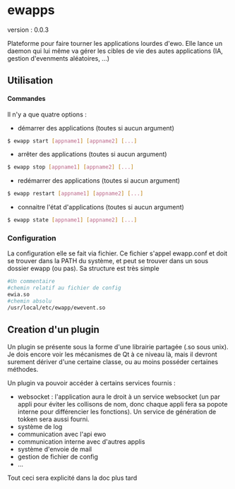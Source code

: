ewapps
======

version : 0.0.3

Plateforme pour faire tourner les applications lourdes d'ewo. Elle lance un daemon qui lui même va gérer les cibles de vie des autes applications (IA, gestion d'evenments aléatoires, ...)

Utilisation
-----

#### Commandes

Il n'y a que quatre options :
- démarrer des applications (toutes si aucun argument)

```bash
$ ewapp start [appname1] [appname2] [...]
```

- arrêter des applications (toutes si aucun argument)

```bash
$ ewapp stop [appname1] [appname2] [...]
```

- redémarrer des applications (toutes si aucun argument)

```bash 
$ ewapp restart [appname1] [appname2] [...]
```

- connaitre l'état d'applications (toutes si aucun argument)

```bash 
$ ewapp state [appname1] [appname2] [...]
```

### Configuration

La configuration elle se fait via fichier. Ce fichier s'appel ewapp.conf et doit se trouver dans la PATH du système, et peut se trouver dans un sous dossier ewapp (ou pas).
Sa structure est très simple
```bash
#Un commentaire
#chemin relatif au fichier de config
ewia.so
#chemin absolu
/usr/local/etc/ewapp/ewevent.so
```

Creation d'un plugin
-----

Un plugin se présente sous la forme d'une librairie partagée (.so sous unix). Je dois encore voir les mécanismes de Qt à ce niveau là, mais il devront surement dériver d'une certaine classe, ou au moins posséder certaines méthodes.

Un plugin va pouvoir accéder à certains services fournis :
* websocket : l'application aura le droit à un service websocket (un par appli pour éviter les collisons de nom, donc chaque appli fera sa popote interne pour différencier les fonctions). Un service de génération de tokken sera aussi fourni.
* système de log
* communication avec l'api ewo
* communication interne avec d'autres applis
* système d'envoie de mail
* gestion de fichier de config
* ...

Tout ceci sera explicité dans la doc plus tard
